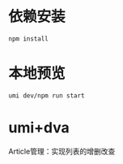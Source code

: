 # 依赖安装

```
npm install

```

# 本地预览

```
umi dev/npm run start

```

# umi+dva

Article管理：实现列表的增删改查
